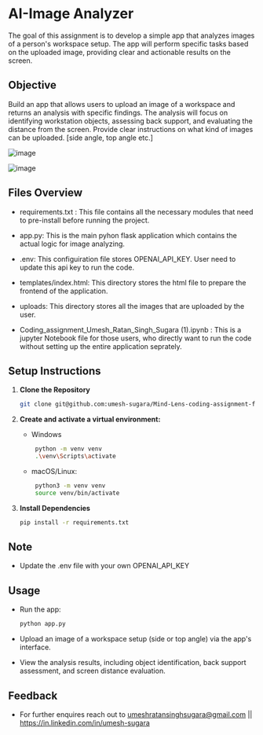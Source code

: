 # AI-Image Analyzer
The goal of this assignment is to develop a simple app that analyzes images of a person's workspace setup. The app will perform specific tasks based on the uploaded image, providing clear and actionable results on the screen.

## Objective
Build an app that allows users to upload an image of a workspace and returns an analysis with specific findings. The analysis will focus on identifying workstation objects, assessing back support, and evaluating the distance from the screen. Provide clear instructions on what kind of images can be uploaded. [side angle, top angle etc.] 

![image](https://github.com/user-attachments/assets/aee029c5-5bf1-48d7-82c7-c42df12ad276)

![image](https://github.com/user-attachments/assets/a0e55a31-5c10-4462-be91-8ecceebc2b2f)

## Files Overview
  - requirements.txt :  This file contains all the necessary modules that need to pre-install before running the project.
  - app.py: This is the main pyhon flask application which contains the actual logic for image analyzing.
  - .env: This configuiration file stores OPENAI_API_KEY. User need to update this api key to run the code.
  - templates/index.html: This directory stores the html file to prepare the frontend of the application.
  - uploads: This directory stores all the images that are uploaded by the user.
    
  - Coding_assignment_Umesh_Ratan_Singh_Sugara (1).ipynb :  This is a jupyter Notebook file for those users, who directly want to run the code without setting up the entire application seprately.

## Setup Instructions
1. **Clone the Repository**

   ```bash
   git clone git@github.com:umesh-sugara/Mind-Lens-coding-assignment-for-AI-ML-engineer.git
   
2. **Create and activate a virtual environment:**

   - Windows
     ```bash
      python -m venv venv
      .\venv\Scripts\activate
    - macOS/Linux:
       ```bash
        python3 -m venv venv
        source venv/bin/activate

3. **Install Dependencies**

   ```bash
   pip install -r requirements.txt


## Note
 - Update the .env file with your own OPENAI_API_KEY

## Usage

  - Run the app:
     ```bash
     python app.py

  - Upload an image of a workspace setup (side or top angle) via the app's interface.

  - View the analysis results, including object identification, back support assessment, and screen distance evaluation.

## Feedback
 - For further enquires reach out to umeshratansinghsugara@gmail.com || https://in.linkedin.com/in/umesh-sugara
